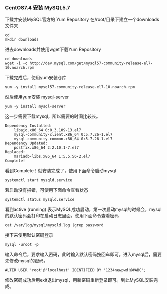 ### CentOS7.4 安装 MySQL5.7

下载并安装MySQL官方的 Yum Repository
在/root/目录下建立一个downloads文件夹
	
	cd 
	mkdir downloads

进去downloads并使用wget下载Yum Repository

	cd downloads
	wget -i -c http://dev.mysql.com/get/mysql57-community-release-el7-10.noarch.rpm

下载完成后，使用yum安装仓库
	
	yum -y install mysql57-community-release-el7-10.noarch.rpm

然后使用yum安装 mysql-server
	
	yum -y install mysql-server

这一步需要下载mysql，所以需要的时间比较长。

	Dependency Installed:
  		libaio.x86_64 0:0.3.109-13.el7                                                          
  		mysql-community-client.x86_64 0:5.7.26-1.el7                                            
  		mysql-community-common.x86_64 0:5.7.26-1.el7                                            
	Dependency Updated:
  		postfix.x86_64 2:2.10.1-7.el7                                                           
	Replaced:
  		mariadb-libs.x86_64 1:5.5.56-2.el7                                                      
	Complete!
看到Complete！就安装完成了，使用下面命令启动mysql

	systemctl start mysqld.service

若启动没有报错，可使用下面命令查看状态

	systemctl status mysqld.service

看到active (running) 表示MySQL成功启动，第一次启动mysql的时候会，mysql的默认密码会打印在启动日志里面。使用下面命令查看密码

	cat /var/log/mysql/mysqld.log |grep password

接下来使用默认密码登录
	
	mysql -uroot -p

输入命令后，要求输入密码，此时输入默认密码按回车即可。进入mysql后，需要先修改mysql的密码。

	ALTER USER 'root'@'localhost' IDENTIFIED BY '1234newpwd!@#ABC';

修改密码成功后用exit退出mysql，用新密码重新登录即可。到此MySQL安装完成。
	

